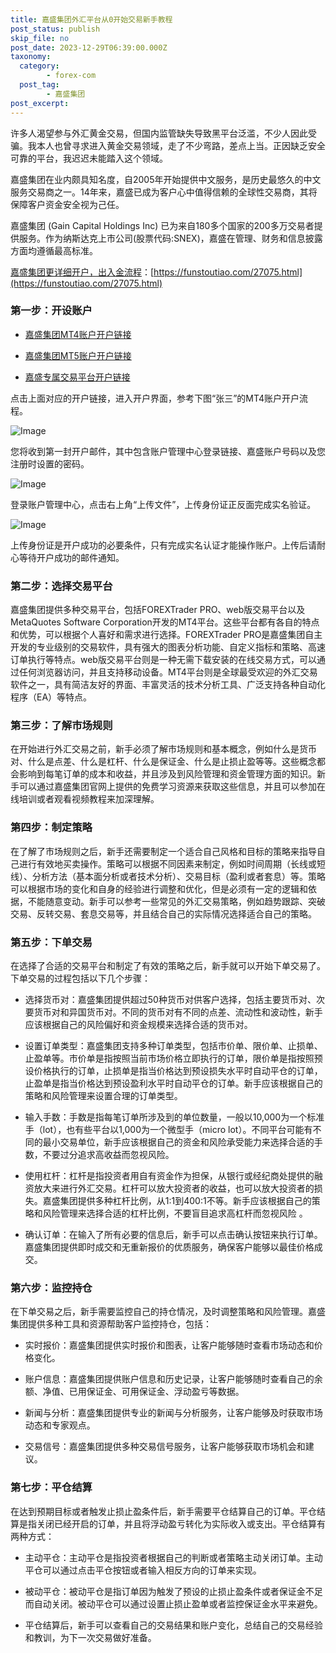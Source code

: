 ```yaml
---
title: 嘉盛集团外汇平台从0开始交易新手教程
post_status: publish
skip_file: no
post_date: 2023-12-29T06:39:00.000Z
taxonomy:
  category:
        - forex-com
  post_tag:
        - 嘉盛集团
post_excerpt: 
---
```

许多人渴望参与外汇黄金交易，但国内监管缺失导致黑平台泛滥，不少人因此受骗。我本人也曾寻求进入黄金交易领域，走了不少弯路，差点上当。正因缺乏安全可靠的平台，我迟迟未能踏入这个领域。

嘉盛集团在业内颇具知名度，自2005年开始提供中文服务，是历史最悠久的中文服务交易商之一。14年来，嘉盛已成为客户心中值得信赖的全球性交易商，其将保障客户资金安全视为己任。

嘉盛集团 (Gain Capital Holdings Inc) 已为来自180多个国家的200多万交易者提供服务。作为纳斯达克上市公司(股票代码:SNEX)，嘉盛在管理、财务和信息披露方面均遵循最高标准。

[嘉盛集团更详细开户，出入金流程](https://funstoutiao.com/27075.html)：[https://funstoutiao.com/27075.html](https://funstoutiao.com/27075.html)

### 第一步：开设账户

* [嘉盛集团MT4账户开户链接](https://s.ssgg.net/jsmt4)

* [嘉盛集团MT5账户开户链接](https://s.ssgg.net/jsmt5)

* [嘉盛专属交易平台开户链接](https://s.ssgg.net/js)

点击上面对应的开户链接，进入开户界面，参考下图“张三”的MT4账户开户流程。

![Image](https://prod-files-secure.s3.us-west-2.amazonaws.com/39ed1227-6d7d-4570-be36-9ccd4a2c4241/7a167aea-686b-400d-af59-4e18eb607a40/640.png?X-Amz-Algorithm=AWS4-HMAC-SHA256&X-Amz-Content-Sha256=UNSIGNED-PAYLOAD&X-Amz-Credential=ASIAZI2LB4662SVTVB56%2F20250708%2Fus-west-2%2Fs3%2Faws4_request&X-Amz-Date=20250708T101308Z&X-Amz-Expires=3600&X-Amz-Security-Token=IQoJb3JpZ2luX2VjEIH%2F%2F%2F%2F%2F%2F%2F%2F%2F%2FwEaCXVzLXdlc3QtMiJIMEYCIQDigXBlCipA9u8jNrTLkfyH7z4cC%2B8FN3ZZfd4REkepPQIhAJAj169ii6Mxj4D6fkTJSEoQkmjZOYJKErYnkdG%2FfrimKogECIn%2F%2F%2F%2F%2F%2F%2F%2F%2F%2FwEQABoMNjM3NDIzMTgzODA1IgzJnknFrEknS9NR0rkq3ANnqa4HbeBLsWpf8M1WUeuZID%2FbH3aHrWYX6vhuNjQvKdAzmtJMSsESG158dG6IxKmvcdysp2WHIfY50lta7WpfomI2camQqXi2Kn56ZygfG7nzoe20tqjBNhypAczr3Il3QU4nS3b6%2FjjreVGmG2zOTI4E%2FsqAoVjClYOR%2Fkd4BYmQzAs6e%2Bpd1YDu%2B4RYAaoCvckJI%2BGOqmi3EmLwizqS82aEmIfTZXqm5pOKy%2F7xT2QC%2FiL4I4QrhSTUyLZoHpQAOZkvuvhUQVRGPeJjqLi1rryGvpd4jNTEnXq8FvlZYI5GBxyG%2FKtuRaScBEePOeR1vrjbCO3jmPo9%2Ft8zC0knaX1AYwHDaDIV7naSzBfBAGkKO03XV07UTQRARz9S8UhogkZJN2LrQdA09N7vfdSquCvCXxHo7oveh8ec3iWlUrXLHXSx6Wilm8q10KXv7R6fI%2Ffh2DbbMDeANAcNffg33qK%2BYfHrWXzenQxDNM66nDffbFCs%2F31%2BmWENLuYrPZy%2FqwC7vVH0KFYlgIWp%2F18yr05WxrbNbgl%2FrahyoKyLg3W2MoBinnkwCD5o%2FZK22fjQfjDVtrvOwjSaA3QMMQWXzn9J2d8u90OS8yk5ibu80JM45PhVDT%2FLx%2FBMAjDmrLPDBjqkAa3CLzBS64FICKu%2Bwmh0YHDVwmbQn0alUZ9a93yb4UlES8Z4jn7EjlNF88dI7eI1KFC%2FKb8a48fQOybZjC7AcpjIQzMNprs93Upp6BR347PtRJKevLmHPk3k4Sw0h24X9u9SjuZgX5FxyZr36p%2Fa4iGu05uVnenXWbhIqArXx1ddZWnYqELrF4rUU6wyQhhfa08FOR0CIC33iMqGe3wB10tncjtl&X-Amz-Signature=cbe90429c9208653edd70a10d31f929db36f10b78b84e34a21e16f5a7a51a0ab&X-Amz-SignedHeaders=host&x-amz-checksum-mode=ENABLED&x-id=GetObject)

您将收到第一封开户邮件，其中包含账户管理中心登录链接、嘉盛账户号码以及您注册时设置的密码。

![Image](https://prod-files-secure.s3.us-west-2.amazonaws.com/39ed1227-6d7d-4570-be36-9ccd4a2c4241/eaa1c6b3-2877-4284-a0e1-530e222c27fb/image.png?X-Amz-Algorithm=AWS4-HMAC-SHA256&X-Amz-Content-Sha256=UNSIGNED-PAYLOAD&X-Amz-Credential=ASIAZI2LB4662SVTVB56%2F20250708%2Fus-west-2%2Fs3%2Faws4_request&X-Amz-Date=20250708T101308Z&X-Amz-Expires=3600&X-Amz-Security-Token=IQoJb3JpZ2luX2VjEIH%2F%2F%2F%2F%2F%2F%2F%2F%2F%2FwEaCXVzLXdlc3QtMiJIMEYCIQDigXBlCipA9u8jNrTLkfyH7z4cC%2B8FN3ZZfd4REkepPQIhAJAj169ii6Mxj4D6fkTJSEoQkmjZOYJKErYnkdG%2FfrimKogECIn%2F%2F%2F%2F%2F%2F%2F%2F%2F%2FwEQABoMNjM3NDIzMTgzODA1IgzJnknFrEknS9NR0rkq3ANnqa4HbeBLsWpf8M1WUeuZID%2FbH3aHrWYX6vhuNjQvKdAzmtJMSsESG158dG6IxKmvcdysp2WHIfY50lta7WpfomI2camQqXi2Kn56ZygfG7nzoe20tqjBNhypAczr3Il3QU4nS3b6%2FjjreVGmG2zOTI4E%2FsqAoVjClYOR%2Fkd4BYmQzAs6e%2Bpd1YDu%2B4RYAaoCvckJI%2BGOqmi3EmLwizqS82aEmIfTZXqm5pOKy%2F7xT2QC%2FiL4I4QrhSTUyLZoHpQAOZkvuvhUQVRGPeJjqLi1rryGvpd4jNTEnXq8FvlZYI5GBxyG%2FKtuRaScBEePOeR1vrjbCO3jmPo9%2Ft8zC0knaX1AYwHDaDIV7naSzBfBAGkKO03XV07UTQRARz9S8UhogkZJN2LrQdA09N7vfdSquCvCXxHo7oveh8ec3iWlUrXLHXSx6Wilm8q10KXv7R6fI%2Ffh2DbbMDeANAcNffg33qK%2BYfHrWXzenQxDNM66nDffbFCs%2F31%2BmWENLuYrPZy%2FqwC7vVH0KFYlgIWp%2F18yr05WxrbNbgl%2FrahyoKyLg3W2MoBinnkwCD5o%2FZK22fjQfjDVtrvOwjSaA3QMMQWXzn9J2d8u90OS8yk5ibu80JM45PhVDT%2FLx%2FBMAjDmrLPDBjqkAa3CLzBS64FICKu%2Bwmh0YHDVwmbQn0alUZ9a93yb4UlES8Z4jn7EjlNF88dI7eI1KFC%2FKb8a48fQOybZjC7AcpjIQzMNprs93Upp6BR347PtRJKevLmHPk3k4Sw0h24X9u9SjuZgX5FxyZr36p%2Fa4iGu05uVnenXWbhIqArXx1ddZWnYqELrF4rUU6wyQhhfa08FOR0CIC33iMqGe3wB10tncjtl&X-Amz-Signature=0d866ad503f9db3fb5642415b1d7557796d1cde66b95df11c5597bd54823d938&X-Amz-SignedHeaders=host&x-amz-checksum-mode=ENABLED&x-id=GetObject)

登录账户管理中心，点击右上角“上传文件”，上传身份证正反面完成实名验证。

![Image](https://prod-files-secure.s3.us-west-2.amazonaws.com/39ed1227-6d7d-4570-be36-9ccd4a2c4241/54090639-09fc-46b4-a135-e0289f707147/image.png?X-Amz-Algorithm=AWS4-HMAC-SHA256&X-Amz-Content-Sha256=UNSIGNED-PAYLOAD&X-Amz-Credential=ASIAZI2LB4662SVTVB56%2F20250708%2Fus-west-2%2Fs3%2Faws4_request&X-Amz-Date=20250708T101308Z&X-Amz-Expires=3600&X-Amz-Security-Token=IQoJb3JpZ2luX2VjEIH%2F%2F%2F%2F%2F%2F%2F%2F%2F%2FwEaCXVzLXdlc3QtMiJIMEYCIQDigXBlCipA9u8jNrTLkfyH7z4cC%2B8FN3ZZfd4REkepPQIhAJAj169ii6Mxj4D6fkTJSEoQkmjZOYJKErYnkdG%2FfrimKogECIn%2F%2F%2F%2F%2F%2F%2F%2F%2F%2FwEQABoMNjM3NDIzMTgzODA1IgzJnknFrEknS9NR0rkq3ANnqa4HbeBLsWpf8M1WUeuZID%2FbH3aHrWYX6vhuNjQvKdAzmtJMSsESG158dG6IxKmvcdysp2WHIfY50lta7WpfomI2camQqXi2Kn56ZygfG7nzoe20tqjBNhypAczr3Il3QU4nS3b6%2FjjreVGmG2zOTI4E%2FsqAoVjClYOR%2Fkd4BYmQzAs6e%2Bpd1YDu%2B4RYAaoCvckJI%2BGOqmi3EmLwizqS82aEmIfTZXqm5pOKy%2F7xT2QC%2FiL4I4QrhSTUyLZoHpQAOZkvuvhUQVRGPeJjqLi1rryGvpd4jNTEnXq8FvlZYI5GBxyG%2FKtuRaScBEePOeR1vrjbCO3jmPo9%2Ft8zC0knaX1AYwHDaDIV7naSzBfBAGkKO03XV07UTQRARz9S8UhogkZJN2LrQdA09N7vfdSquCvCXxHo7oveh8ec3iWlUrXLHXSx6Wilm8q10KXv7R6fI%2Ffh2DbbMDeANAcNffg33qK%2BYfHrWXzenQxDNM66nDffbFCs%2F31%2BmWENLuYrPZy%2FqwC7vVH0KFYlgIWp%2F18yr05WxrbNbgl%2FrahyoKyLg3W2MoBinnkwCD5o%2FZK22fjQfjDVtrvOwjSaA3QMMQWXzn9J2d8u90OS8yk5ibu80JM45PhVDT%2FLx%2FBMAjDmrLPDBjqkAa3CLzBS64FICKu%2Bwmh0YHDVwmbQn0alUZ9a93yb4UlES8Z4jn7EjlNF88dI7eI1KFC%2FKb8a48fQOybZjC7AcpjIQzMNprs93Upp6BR347PtRJKevLmHPk3k4Sw0h24X9u9SjuZgX5FxyZr36p%2Fa4iGu05uVnenXWbhIqArXx1ddZWnYqELrF4rUU6wyQhhfa08FOR0CIC33iMqGe3wB10tncjtl&X-Amz-Signature=7223ac6189188c8bba8c9204fb2289bfa77403bd5aad3c30fbb72335dbd32def&X-Amz-SignedHeaders=host&x-amz-checksum-mode=ENABLED&x-id=GetObject)

上传身份证是开户成功的必要条件，只有完成实名认证才能操作账户。上传后请耐心等待开户成功的邮件通知。

### 第二步：选择交易平台

嘉盛集团提供多种交易平台，包括FOREXTrader PRO、web版交易平台以及MetaQuotes Software Corporation开发的MT4平台。这些平台都有各自的特点和优势，可以根据个人喜好和需求进行选择。FOREXTrader PRO是嘉盛集团自主开发的专业级别的交易软件，具有强大的图表分析功能、自定义指标和策略、高速订单执行等特点。web版交易平台则是一种无需下载安装的在线交易方式，可以通过任何浏览器访问，并且支持移动设备。MT4平台则是全球最受欢迎的外汇交易软件之一，具有简洁友好的界面、丰富灵活的技术分析工具、广泛支持各种自动化程序（EA）等特点。

### 第三步：了解市场规则

在开始进行外汇交易之前，新手必须了解市场规则和基本概念，例如什么是货币对、什么是点差、什么是杠杆、什么是保证金、什么是止损止盈等等。这些概念都会影响到每笔订单的成本和收益，并且涉及到风险管理和资金管理方面的知识。新手可以通过嘉盛集团官网上提供的免费学习资源来获取这些信息，并且可以参加在线培训或者观看视频教程来加深理解。

### 第四步：制定策略

在了解了市场规则之后，新手还需要制定一个适合自己风格和目标的策略来指导自己进行有效地买卖操作。策略可以根据不同因素来制定，例如时间周期（长线或短线）、分析方法（基本面分析或者技术分析）、交易目标（盈利或者套息）等。策略可以根据市场的变化和自身的经验进行调整和优化，但是必须有一定的逻辑和依据，不能随意变动。新手可以参考一些常见的外汇交易策略，例如趋势跟踪、突破交易、反转交易、套息交易等，并且结合自己的实际情况选择适合自己的策略。

### 第五步：下单交易

在选择了合适的交易平台和制定了有效的策略之后，新手就可以开始下单交易了。下单交易的过程包括以下几个步骤：

* 选择货币对：嘉盛集团提供超过50种货币对供客户选择，包括主要货币对、次要货币对和异国货币对。不同的货币对有不同的点差、流动性和波动性，新手应该根据自己的风险偏好和资金规模来选择合适的货币对。

* 设置订单类型：嘉盛集团支持多种订单类型，包括市价单、限价单、止损单、止盈单等。市价单是指按照当前市场价格立即执行的订单，限价单是指按照预设价格执行的订单，止损单是指当价格达到预设损失水平时自动平仓的订单，止盈单是指当价格达到预设盈利水平时自动平仓的订单。新手应该根据自己的策略和风险管理来设置合理的订单类型。

* 输入手数：手数是指每笔订单所涉及到的单位数量，一般以10,000为一个标准手（lot），也有些平台以1,000为一个微型手（micro lot）。不同平台可能有不同的最小交易单位，新手应该根据自己的资金和风险承受能力来选择合适的手数，不要过分追求高收益而忽视风险。

* 使用杠杆：杠杆是指投资者用自有资金作为担保，从银行或经纪商处提供的融资放大来进行外汇交易。杠杆可以放大投资者的收益，也可以放大投资者的损失。嘉盛集团提供多种杠杆比例，从1:1到400:1不等。新手应该根据自己的策略和风险管理来选择合适的杠杆比例，不要盲目追求高杠杆而忽视风险 。

* 确认订单：在输入了所有必要的信息后，新手可以点击确认按钮来执行订单。嘉盛集团提供即时成交和无重新报价的优质服务，确保客户能够以最佳价格成交。

### 第六步：监控持仓

在下单交易之后，新手需要监控自己的持仓情况，及时调整策略和风险管理。嘉盛集团提供多种工具和资源帮助客户监控持仓，包括：

* 实时报价：嘉盛集团提供实时报价和图表，让客户能够随时查看市场动态和价格变化。

* 账户信息：嘉盛集团提供账户信息和历史记录，让客户能够随时查看自己的余额、净值、已用保证金、可用保证金、浮动盈亏等数据。

* 新闻与分析：嘉盛集团提供专业的新闻与分析服务，让客户能够及时获取市场动态和专家观点。

* 交易信号：嘉盛集团提供多种交易信号服务，让客户能够获取市场机会和建议。

### 第七步：平仓结算

在达到预期目标或者触发止损止盈条件后，新手需要平仓结算自己的订单。平仓结算是指关闭已经开启的订单，并且将浮动盈亏转化为实际收入或支出。平仓结算有两种方式：

* 主动平仓：主动平仓是指投资者根据自己的判断或者策略主动关闭订单。主动平仓可以通过点击平仓按钮或者输入相反方向的订单来实现。

* 被动平仓：被动平仓是指订单因为触发了预设的止损止盈条件或者保证金不足而自动关闭。被动平仓可以通过设置止损止盈单或者监控保证金水平来避免。

* 平仓结算后，新手可以查看自己的交易结果和账户变化，总结自己的交易经验和教训，为下一次交易做好准备。